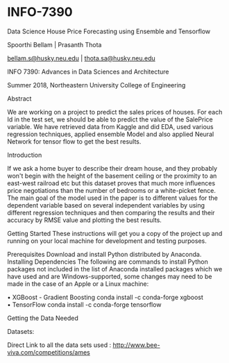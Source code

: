 # INFO-7390
Data Science
House Price Forecasting using Ensemble and Tensorflow


Spoorthi Bellam | Prasanth Thota

bellam.s@husky.neu.edu | thota.sa@husky.neu.edu 

INFO 7390: Advances in Data Sciences and Architecture

Summer 2018, Northeastern University College of Engineering



Abstract

We are working on a project to predict the sales prices of houses. For each Id in the test set,
we should be able to predict the value of the SalePrice variable. We have retrieved data from 
Kaggle and did EDA, used various regression techniques, applied ensemble Model and also applied 
Neural Network for tensor flow to get the best results.


Introduction

If we ask a home buyer to describe their dream house, and they probably won't begin with the 
height of the basement ceiling or the proximity to an east-west railroad etc but this dataset
proves that much more influences price negotiations than the number of bedrooms or a white-picket fence.
The main goal of the model used in the paper is to different values for the dependent variable based on
several independent variables by using different regression techniques and then comparing the results and 
their accuracy by RMSE value and plotting the best results.


Getting Started
These instructions will get you a copy of the project up and running on your local machine for development 
and testing purposes.


Prerequisites
Download and install Python distributed by Anaconda.
Installing Dependencies
The following are commands to install Python packages not included in the list of Anaconda installed packages
which we have used and are Windows-supported, some changes may need to be made in the case of an Apple or a Linux machine:

•	XGBoost - Gradient Boosting
conda install -c conda-forge xgboost  
•	TensorFlow
conda install -c conda-forge tensorflow 


Getting the Data Needed

Datasets:

Direct Link to all the data sets used : http://www.bee-viva.com/competitions/ames

